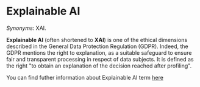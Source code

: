 # Explainable AI

*Synonyms*: XAI.

**Explainable AI** (often shortened to **XAI**) is one of the ethical dimensions described in the General Data Protection Regulation (GDPR).
Indeed, the GDPR mentions the right to explanation, as a suitable safeguard to ensure fair and transparent processing in respect of data subjects. It is defined as the right "to obtain an explanation of the decision reached after profiling".

You can find futher information about Explainable AI term [here](../../Transparency/XAI.md)

